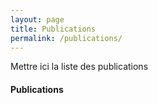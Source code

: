 ```yaml
---
layout: page
title: Publications
permalink: /publications/
---
```


Mettre ici la liste des publications


#### Publications
